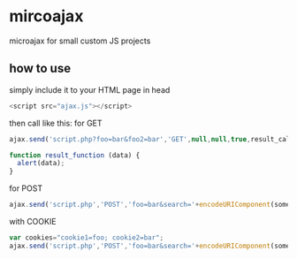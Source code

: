 mircoajax
=========

microajax for small custom JS projects


## how to use

simply include it to your HTML page in head
```js
<script src="ajax.js"></script>
```

then call like this:
for GET
```js
ajax.send('script.php?foo=bar&foo2=bar','GET',null,null,true,result_call_function);

function result_function (data) {
  alert(data);
}
```

for POST
```js
ajax.send('script.php','POST','foo=bar&search='+encodeURIComponent(someText),null,true,result_callback_function);
```

with COOKIE
```js
var cookies="cookie1=foo; cookie2=bar";
ajax.send('script.php','POST','foo=bar&search='+encodeURIComponent(someText),cookies,true,result_callback_function);
```
